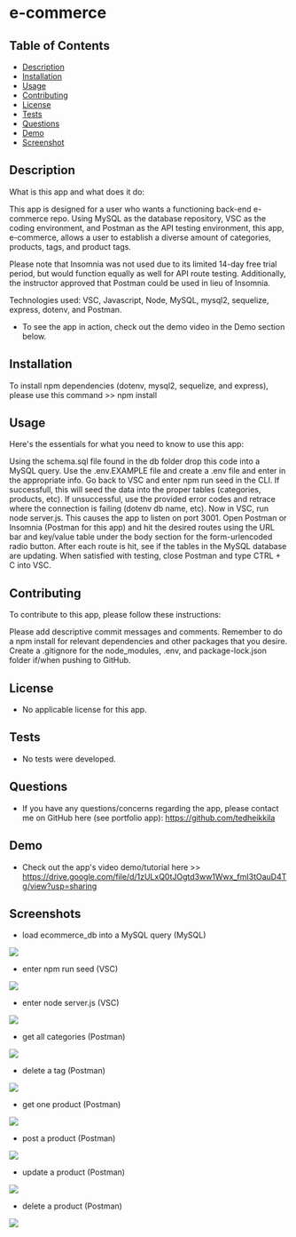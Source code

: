 # e-commerce

## Table of Contents

  - [Description](#description)
  - [Installation](#installation)
  - [Usage](#usage)
  - [Contributing](#contributing)
  - [License](#license)
  - [Tests](#tests)
  - [Questions](#questions)
  - [Demo](#demo)
  - [Screenshot](#screenshots)

  ## Description

  What is this app and what does it do:

  This app is designed for a user who wants a functioning back-end e-commerce repo. Using MySQL as the database repository, VSC as the coding environment, and Postman as the API testing environment, this app, e-commerce, allows a user to establish a diverse amount of categories, products, tags, and product tags. 
  
  Please note that Insomnia was not used due to its limited 14-day free trial period, but would function equally as well for API route testing. Additionally, the instructor approved that Postman could be used in lieu of Insomnia.

  Technologies used: VSC, Javascript, Node, MySQL, mysql2, sequelize, express, dotenv, and Postman.

  * To see the app in action, check out the demo video in the Demo section below.


  ## Installation

  To install npm dependencies (dotenv, mysql2, sequelize, and express), please use this command >> npm install

  ## Usage

  Here's the essentials for what you need to know to use this app: 

  Using the schema.sql file found in the db folder drop this code into a MySQL query. Use the .env.EXAMPLE file and create a .env file and enter in the appropriate info. Go back to VSC and enter npm run seed in the CLI. If successfull, this will seed the data into the proper tables (categories, products, etc). If unsuccessful, use the provided error codes and retrace where the connection is failing (dotenv db name, etc). Now in VSC, run node server.js. This causes the app to listen on port 3001. Open Postman or Insomnia (Postman for this app) and hit the desired routes using the URL bar and key/value table under the body section for the form-urlencoded radio button. After each route is hit, see if the tables in the MySQL database are updating. When satisfied with testing, close Postman and type CTRL + C into VSC. 

  ## Contributing

  To contribute to this app, please follow these instructions: 
  
  Please add descriptive commit messages and comments. Remember to do a npm install for relevant dependencies and other packages that you desire. Create a .gitignore for the node_modules, .env, and package-lock.json folder if/when pushing to GitHub.

  ## License
  
  * No applicable license for this app.

  ## Tests

  * No tests were developed. 
  
  ## Questions

  * If you have any questions/concerns regarding the app, please contact me on GitHub here (see portfolio app): https://github.com/tedheikkila

  ## Demo

* Check out the app's video demo/tutorial here >> https://drive.google.com/file/d/1zULxQ0tJOgtd3ww1Wwx_fmI3tOauD4Tg/view?usp=sharing

## Screenshots

  * load ecommerce_db into a MySQL query (MySQL)

  ![](./images/hw13-1.png)

   * enter npm run seed (VSC)

  ![](./images/hw13-2.png)

   * enter node server.js (VSC)

  ![](./images/hw13-3.png)

  * get all categories (Postman)

  ![](./images/hw13-4.png)

  * delete a tag (Postman)

  ![](./images/hw13-5.png)

  * get one product (Postman)

  ![](./images/hw13-6.png)

  * post a product (Postman)

  ![](./images/hw13-7.png)

   * update a product (Postman)

  ![](./images/hw13-8.png)

  * delete a product (Postman)

  ![](./images/hw13-9.png)
